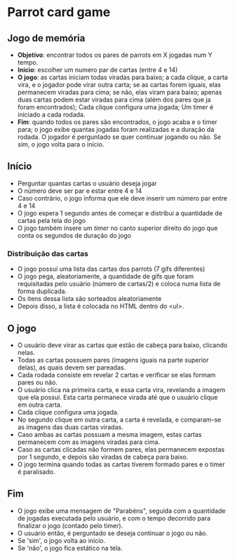 # Parrot card game

## Jogo de memória

- **Objetivo**: encontrar todos os pares de parrots em X jogadas num Y tempo.
- **Inicio**: escolher um numero par de cartas  (entre 4 e 14)
- **O jogo**: as cartas iniciam todas viradas para baixo; a cada clique, a carta vira, e o jogador pode virar outra carta; se as cartas forem iguais, elas permanecem viradas para cima; se não, elas viram para baixo; apenas duas cartas podem estar viradas para cima (além dos pares que ja foram encontrados); Cada clique configura uma jogada; Um timer é iniciado a cada rodada.
- **Fim**: quando todos os pares são encontrados, o jogo acaba e o timer para; o jogo exibe quantas jogadas foram realizadas e a duração da rodada. O jogador é perguntado se quer continuar jogando ou não. Se sim, o jogo volta para o início.

## Início

- Perguntar quantas cartas o usuário deseja jogar
- O número deve ser par e estar entre 4 e 14
- Caso contrário, o jogo informa que ele deve inserir um número par entre 4 e 14
- O jogo espera 1 segundo antes de começar e distribui a quantidade de cartas pela tela do jogo
- O jogo também insere um _timer_ no canto superior direito do jogo que conta os segundos de duração do jogo

### Distribuição das cartas

- O jogo possui uma lista das cartas dos parrots (7 gifs diferentes)
- O jogo pega, aleatoriamente, a quantidade de gifs que foram requisitadas pelo usuário (número de cartas/2) e coloca numa lista de forma duplicada.
- Os itens dessa lista são sorteados aleatoriamente
- Depois disso, a lista é colocada no HTML dentro do \<ul>.

## O jogo

- O usuário deve virar as cartas que estão de cabeça para baixo, clicando nelas.
- Todas as cartas possuem pares (imagens iguais na parte superior delas), as quais devem ser pareadas.
- Cada rodada consiste em revelar 2 cartas e verificar se elas formam pares ou não.
- O usuário clica na primeira carta, e essa carta vira, revelando a imagem que ela possui. Esta carta permanece virada até que o usuário clique em outra carta.
- Cada clique configura uma jogada.
- No segundo clique em outra carta, a carta é revelada, e comparam-se as imagens das duas cartas viradas.
- Caso ambas as cartas possuam a mesma imagem, estas cartas permanecem com as imagens viradas para cima.
- Caso as cartas clicadas não formem pares, elas permanecem expostas por 1 segundo, e depois são viradas de cabeça para baixo.
- O jogo termina quando todas as cartas tiverem formado pares e o timer é paralisado.

## Fim

- O jogo exibe uma mensagem de "Parabéns", seguida com a quantidade de jogadas executada pelo usuário, e com o tempo decorrido para finalizar o jogo (contado pelo timer).
- O usuário então, é perguntado se deseja continuar o jogo ou não.
- Se 'sim', o jogo volta ao início.
- Se 'não', o jogo fica estático na tela.
